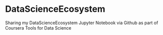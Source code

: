 # DataScienceEcosystem
Sharing my DataScienceEcosystem Jupyter Notebook via Github as part of Coursera Tools for Data Science
